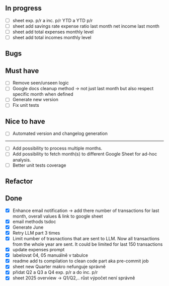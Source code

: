 ## In progress

- [ ] sheet exp. p/r a inc. p/r YTD a YTD p/r
- [ ] sheet add savings rate expense ratio last month net income last month
- [ ] sheet add total expenses monthly level
- [ ] sheet add total incomes monthly level

## Bugs

## Must have

- [ ] Remove seen/unseen logic
- [ ] Google docs cleanup method -> not just last month but also respect specific month when defined
- [ ] Generate new version
- [ ] Fix unit tests

## Nice to have

- [ ] Automated version and changelog generation

---

- [ ] Add possibility to process multiple months.
- [ ] Add possibility to fetch month(s) to different Google Sheet for ad-hoc analysis.
- [ ] Better unit tests coverage

## Refactor

## Done

- [x] Enhance email notification -> add there number of transactions for last month, overall values & link to google sheet
- [x] email methods tsdoc
- [x] Generate June
- [x] Retry LLM part 3 times
- [x] Limit number of trasnactions that are sent to LLM. Now all transactions from the whole year are sent. It could be limited for last 150 transactions
- [x] update expenses prompt
- [x] labelovat 04, 05 manuálně v tabulce
- [x] readme add ts compilation to clean code part aka pre-commit job
- [x] sheet new Quarter makro nefunguje správně
- [x] přidat Q2 a Q3 a Q4 exp. p/r a do inc. p/r
- [x] sheet 2025 overview -> Q1/Q2,.. růst výpočet není správně
